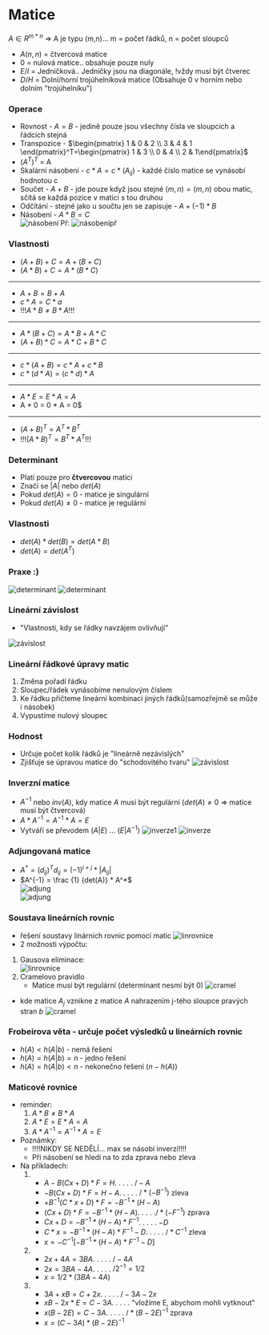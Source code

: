 # Matice
$A \in R^{m*n}$ => A je typu (m,n)... m = počet řádků, n = počet sloupců
* $A(n,n)$ = čtvercová matice
* $0$ = nulová matice.. obsahuje pouze nuly
* $E / I$ = Jedničková.. Jedničky jsou na diagonále, !vždy musí být čtverec
* $D / H$ = Dolní/horní trojúhelníková matice (Obsahuje 0 v horním nebo dolním "trojúhelníku")

### Operace
* Rovnost - $A = B$ - jedině pouze jsou všechny čísla ve sloupcích a řádcích stejná     
* Transpozice - $\begin{pmatrix} 1 & 0 & 2 \\ 3 & 4 & 1 \end{pmatrix}^T=\begin{pmatrix} 1 & 3 \\ 0 & 4 \\ 2 & 1\end{pmatrix}$
* $(A^{T})^{T}$ = A
* Skalární násobení - $c * A = c * (A_{ij}$) - každé číslo matice se vynásobí hodnotou c
*  Součet - $A + B$ - jde pouze když jsou stejné $(m,n) = (m,n)$ obou matic, sčítá se každá pozice v matici s tou druhou
*  Odčítání - stejné jako u součtu jen se zapisuje - $A + (-1)*B$
*  Násobení - $A * B = C$    
![násobení](img/násobení.png) Př: ![násobenípř](img/násobenípř.png)

### Vlastnosti
* $(A + B) + C = A + (B + C)$
* $(A * B) + C = A * (B * C)$
---
* $A + B = B + A$
* $c * A = C * a$
* !!!$A * B ≠ B * A$!!!
---
* $A * (B + C) = A * B + A * C$
* $(A + B) * C = A * C + B * C$
---
* $c * (A + B) = c * A + c * B$
* $c * (d * A) = (c * d) * A$
---
* $A * E = E * A = A$
* A * 0 = 0 * A = 0$
---
* $(A + B)^T = A^T * B^T$
* !!!$(A * B)^T = B^T * A^T$!!!

### Determinant
* Platí pouze pro **čtvercovou** matici
* Značí se $|A|$ nebo $det(A)$
* Pokud $det(A) = 0$ - matice je singulární
* Pokud $det(A) ≠ 0$ - matice je regulární

### Vlastnosti
* $det(A) * det(B) = det(A * B)$
* $det(A) = det(A^T)$

### Praxe :)
![determinant](img/Determinant.png)
![determinant](img/determinant2.png)
### Lineární závislost
* "Vlastnosti, kdy se řádky navzájem ovlivňují"

![závislost](img/závislost.png)
### Lineární řádkové úpravy matic

1. Změna pořadí řádku
2. Sloupec/řádek vynásobíme nenulovým číslem
3. Ke řádku přičteme lineární kombinaci jiných řádků(samozřejmě se může i násobek)
4. Vypustíme nulový sloupec
### Hodnost

* Určuje počet kolik řádků je "lineárně nezávislých"
* Zjišťuje se úpravou matice do "schodovitého tvaru"
![závislost](img/hodnost.png)

### Inverzní matice
- $A^{-1}$ nebo $inv(A)$, kdy matice $A$ musí být regulární ($det(A)≠0$ => matice musí být čtvercová)
- $A * A^{-1} = A^{-1} * A = E$
- Vytváří se převodem $(A | E) ~ ... ~ (E | A^{-1})$
![inverze1](img/inverze1.png)
![inverze](img/inverze2.png)

### Adjungovaná matice
- $A^* = (d_{ij})^T   d_{ij}=(-1)^{i+j}*|A_{ij}|$
- $A^{-1} = \frac {1} {det(A)} * A^*$      
![adjung](img/adjung.png)     
![adjung](img/adjung2.png)       

### Soustava lineárních rovnic
* řešení soustavy linárních rovnic pomocí matic
  ![linrovnice](img/linrovnice1.png)
* 2 možnosti výpočtu:
1. Gausova eliminace:      
  ![linrovnice](img/linrovnice2.png)
2. Cramelovo pravidlo
   - Matice musí být regulární (determinant nesmí být 0)
  ![cramel](img/Cramel1.png)
  - kde matice $A_j$ vznikne z matice $A$ nahrazením j-tého sloupce pravých stran $b$
  ![cramel](img/Cramel2.png)

### Frobeirova věta - určuje počet výsledků u lineárních rovnic
* $h(A)<h(A|b)$ - nemá řešení
* $h(A)=h(A|b)=n$ - jedno řešení
* $h(A)=h(A|b)<n$ - nekonečno řešení ($n-h(A)$)

### Maticové rovnice
- reminder:
  1. $A * B ≠ B * A$
  2. $A * E = E * A = A$
  3. $A * A^{-1} = A^{-1} * A = E$
- Poznámky:
  - !!!!NIKDY SE NEDĚLÍ... max se násobí inverzí!!!!
  - Při násobení se hledí na to zda zprava nebo zleva
- Na příkladech:
  1. * $A-B(Cx+D)*F=H$. . . . . $/-A$
     * $-B(Cx+D)*F=H-A$. . . . . $/*(-B^{-1})$ zleva 
     * $+B^{-1}(C*x+D)*F=-B^{-1}*(H-A)$
     * $(Cx+D)*F=-B^{-1}*(H-A)$. . . . .$/*(-F^{-1})$ zprava
     * $Cx+D=-B^{-1}*(H-A)*F^{-1}$. . . . . $-D$
     * $C*x=-B^{-1}*(H-A)*F^{-1}-D$. . . . . $/* C^{-1}$ zleva
     * $x=-C^{-1}[-B^{-1}*(H-A)*F^{-1}-D]$
  2. * $2x+4A=3BA$. . . . . $/-4A$
     * $2x=3BA-4A$. . . . . $/2^{-1} = 1/2$
     * $x=1/2*(3BA-4A)$
  3. * $3A+xB=C+2x$. . . . . $/-3A -2x$ 
     * $xB-2x*E=C-3A$. . . . . "vložíme E, abychom mohli vytknout"  
     * $x(B-2E)=C-3A$. . . . . $/*(B-2E)^{-1}$ zprava
     * $x=(C-3A)*(B-2E)^{-1}$
